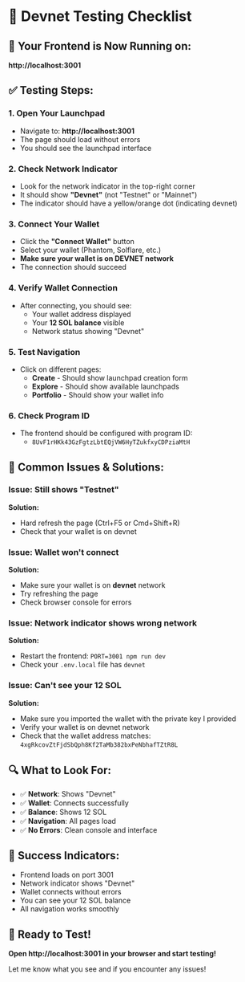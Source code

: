 # 🧪 Devnet Testing Checklist

## 🎯 **Your Frontend is Now Running on:**
**http://localhost:3001**

## ✅ **Testing Steps:**

### **1. Open Your Launchpad**
- Navigate to: **http://localhost:3001**
- The page should load without errors
- You should see the launchpad interface

### **2. Check Network Indicator**
- Look for the network indicator in the top-right corner
- It should show **"Devnet"** (not "Testnet" or "Mainnet")
- The indicator should have a yellow/orange dot (indicating devnet)

### **3. Connect Your Wallet**
- Click the **"Connect Wallet"** button
- Select your wallet (Phantom, Solflare, etc.)
- **Make sure your wallet is on DEVNET network**
- The connection should succeed

### **4. Verify Wallet Connection**
- After connecting, you should see:
  - Your wallet address displayed
  - Your **12 SOL balance** visible
  - Network status showing "Devnet"

### **5. Test Navigation**
- Click on different pages:
  - **Create** - Should show launchpad creation form
  - **Explore** - Should show available launchpads
  - **Portfolio** - Should show your wallet info

### **6. Check Program ID**
- The frontend should be configured with program ID:
  - `8UvF1rHKk43GzFgtzLbtEQjVW6HyTZukfxyCDPziaMtH`

## 🚨 **Common Issues & Solutions:**

### **Issue: Still shows "Testnet"**
**Solution:** 
- Hard refresh the page (Ctrl+F5 or Cmd+Shift+R)
- Check that your wallet is on devnet

### **Issue: Wallet won't connect**
**Solution:**
- Make sure your wallet is on **devnet** network
- Try refreshing the page
- Check browser console for errors

### **Issue: Network indicator shows wrong network**
**Solution:**
- Restart the frontend: `PORT=3001 npm run dev`
- Check your `.env.local` file has `devnet`

### **Issue: Can't see your 12 SOL**
**Solution:**
- Make sure you imported the wallet with the private key I provided
- Verify your wallet is on devnet network
- Check that the wallet address matches: `4xgRkcovZtFjdSbQph8Kf2TaMb382bxPeNbhafTZtR8L`

## 🔍 **What to Look For:**

- ✅ **Network**: Shows "Devnet"
- ✅ **Wallet**: Connects successfully
- ✅ **Balance**: Shows 12 SOL
- ✅ **Navigation**: All pages load
- ✅ **No Errors**: Clean console and interface

## 🎉 **Success Indicators:**

- Frontend loads on port 3001
- Network indicator shows "Devnet"
- Wallet connects without errors
- You can see your 12 SOL balance
- All navigation works smoothly

## 🚀 **Ready to Test!**

**Open http://localhost:3001 in your browser and start testing!**

Let me know what you see and if you encounter any issues!

